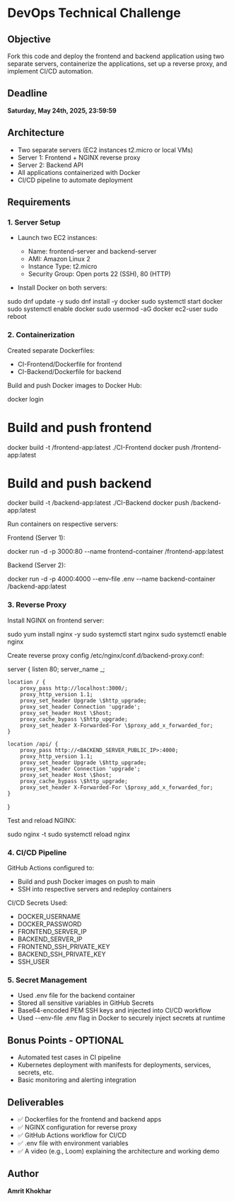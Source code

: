 # DevOps Technical Challenge

## Objective
Fork this code and deploy the frontend and backend application using two separate servers, containerize the applications, set up a reverse proxy, and implement CI/CD automation.

## Deadline
**Saturday, May 24th, 2025, 23:59:59**

## Architecture

- Two separate servers (EC2 instances t2.micro or local VMs)
- Server 1: Frontend + NGINX reverse proxy
- Server 2: Backend API
- All applications containerized with Docker
- CI/CD pipeline to automate deployment

## Requirements

### 1. Server Setup

- Launch two EC2 instances:
  - Name: frontend-server and backend-server
  - AMI: Amazon Linux 2
  - Instance Type: t2.micro
  - Security Group: Open ports 22 (SSH), 80 (HTTP)

- Install Docker on both servers:

sudo dnf update -y
sudo dnf install -y docker
sudo systemctl start docker
sudo systemctl enable docker
sudo usermod -aG docker ec2-user
sudo reboot

### 2. Containerization

Created separate Dockerfiles:
- CI-Frontend/Dockerfile for frontend
- CI-Backend/Dockerfile for backend

Build and push Docker images to Docker Hub:

docker login

# Build and push frontend
docker build -t <username>/frontend-app:latest ./CI-Frontend
docker push <username>/frontend-app:latest

# Build and push backend
docker build -t <username>/backend-app:latest ./CI-Backend
docker push <username>/backend-app:latest

Run containers on respective servers:

Frontend (Server 1):

docker run -d -p 3000:80 --name frontend-container <username>/frontend-app:latest

Backend (Server 2):

docker run -d -p 4000:4000 --env-file .env --name backend-container <username>/backend-app:latest

### 3. Reverse Proxy

Install NGINX on frontend server:

sudo yum install nginx -y
sudo systemctl start nginx
sudo systemctl enable nginx

Create reverse proxy config /etc/nginx/conf.d/backend-proxy.conf:

server {
    listen 80;
    server_name _;

    location / {
        proxy_pass http://localhost:3000/;
        proxy_http_version 1.1;
        proxy_set_header Upgrade \$http_upgrade;
        proxy_set_header Connection 'upgrade';
        proxy_set_header Host \$host;
        proxy_cache_bypass \$http_upgrade;
        proxy_set_header X-Forwarded-For \$proxy_add_x_forwarded_for;
    }

    location /api/ {
        proxy_pass http://<BACKEND_SERVER_PUBLIC_IP>:4000;
        proxy_http_version 1.1;
        proxy_set_header Upgrade \$http_upgrade;
        proxy_set_header Connection 'upgrade';
        proxy_set_header Host \$host;
        proxy_cache_bypass \$http_upgrade;
        proxy_set_header X-Forwarded-For \$proxy_add_x_forwarded_for;
    }
}

Test and reload NGINX:

sudo nginx -t
sudo systemctl reload nginx

### 4. CI/CD Pipeline

GitHub Actions configured to:
- Build and push Docker images on push to main
- SSH into respective servers and redeploy containers

CI/CD Secrets Used:
- DOCKER_USERNAME
- DOCKER_PASSWORD
- FRONTEND_SERVER_IP
- BACKEND_SERVER_IP
- FRONTEND_SSH_PRIVATE_KEY
- BACKEND_SSH_PRIVATE_KEY
- SSH_USER

### 5. Secret Management

- Used .env file for the backend container
- Stored all sensitive variables in GitHub Secrets
- Base64-encoded PEM SSH keys and injected into CI/CD workflow
- Used --env-file .env flag in Docker to securely inject secrets at runtime

## Bonus Points - OPTIONAL

- Automated test cases in CI pipeline
- Kubernetes deployment with manifests for deployments, services, secrets, etc.
- Basic monitoring and alerting integration

## Deliverables

- ✅ Dockerfiles for the frontend and backend apps
- ✅ NGINX configuration for reverse proxy
- ✅ GitHub Actions workflow for CI/CD
- ✅ .env file with environment variables
- ✅ A video (e.g., Loom) explaining the architecture and working demo

## Author

**Amrit Khokhar**
